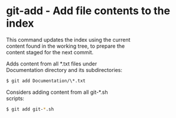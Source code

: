 # git-add - Add file contents to the index  

This command updates the index using the current  
content found in the working tree, to prepare the  
content staged for the next commit.  

Adds content from all *.txt files under  
Documentation directory and its subdirectories:  
```sh
$ git add Documentation/\*.txt
```
Considers adding content from all git-*.sh  
scripts:  
```sh
$ git add git-*.sh
```
